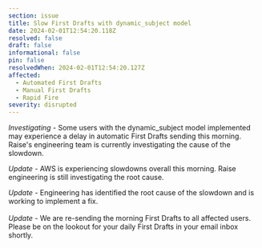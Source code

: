 ```yaml
---
section: issue
title: Slow First Drafts with dynamic_subject model
date: 2024-02-01T12:54:20.118Z
resolved: false
draft: false
informational: false
pin: false
resolvedWhen: 2024-02-01T12:54:20.127Z
affected:
  - Automated First Drafts
  - Manual First Drafts
  - Rapid Fire
severity: disrupted
---
```

*Investigating* - Some users with the dynamic_subject model implemented may experience a delay in automatic First Drafts sending this morning. Raise's engineering team is currently investigating the cause of the slowdown.

*Update* - AWS is experiencing slowdowns overall this morning. Raise engineering is still investigating the root cause.

*Update* - Engineering has identified the root cause of the slowdown and is working to implement a fix.\
\
*Update* - We are re-sending the morning First Drafts to all affected users. Please be on the lookout for your daily First Drafts in your email inbox shortly.